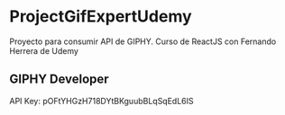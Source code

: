 # ProjectGifExpertUdemy
Proyecto para consumir API de GIPHY.  Curso de ReactJS con Fernando Herrera de Udemy

## GIPHY Developer
API Key: pOFtYHGzH718DYtBKguubBLqSqEdL6IS 
